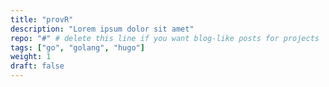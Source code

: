 ```yaml
---
title: "provR"
description: "Lorem ipsum dolor sit amet"
repo: "#" # delete this line if you want blog-like posts for projects
tags: ["go", "golang", "hugo"]
weight: 1
draft: false
---
```

